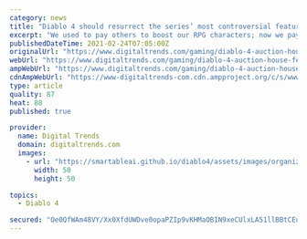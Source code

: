 ```yaml
---
category: news
title: "Diablo 4 should resurrect the series’ most controversial feature"
excerpt: "We used to pay others to boost our RPG characters; now we pay the publisher. So why were we so against paying another player on the Diablo III auction house?"
publishedDateTime: 2021-02-24T07:05:00Z
originalUrl: "https://www.digitaltrends.com/gaming/diablo-4-auction-house-feature-revival-pvp/"
webUrl: "https://www.digitaltrends.com/gaming/diablo-4-auction-house-feature-revival-pvp/"
ampWebUrl: "https://www.digitaltrends.com/gaming/diablo-4-auction-house-feature-revival-pvp/?amp"
cdnAmpWebUrl: "https://www-digitaltrends-com.cdn.ampproject.org/c/s/www.digitaltrends.com/gaming/diablo-4-auction-house-feature-revival-pvp/?amp"
type: article
quality: 87
heat: 88
published: true

provider:
  name: Digital Trends
  domain: digitaltrends.com
  images:
    - url: "https://smartableai.github.io/diablo4/assets/images/organizations/digitaltrends.com-50x50.jpg"
      width: 50
      height: 50

topics:
  - Diablo 4

secured: "Oe0QfWAm48VY/Xx0XfdUWDve0opaPZIp9vKHMaOBIN9xeCUlxLA51llBBtCEuJs3XxxdQAseJy3xAWDHEeL8xNtK4AWBe4peoxsBO8go47rt6DnsvQ3BsfLDW+bVcif/gjc5SvLpzq6pF8KuvdR8VkgPaJDql2g2zjSYkTFSktAn/eGfnV3IW/29WRM8LfsK1UQ2tnay4ZwjTVk0t71ufvI2TI00Oo7AJMguN7oZtTsQ5+noSqAaRBLEj1dNHTHd5AkvcERXmjf0emtBbCmTnUJ5BKuQ/qbHvtmu6tKYkUd2XBlYXb8pxc/UFuUYt5R5NN7nH2FBFg06m+ZlnZFQwHkMxyJRyrTVMuD00Om7Nzs=;pbOM0CCSSLvhK0oFbJgfyg=="
---
```


